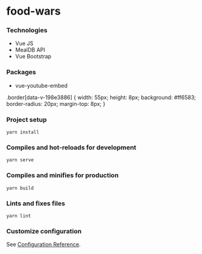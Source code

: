 # food-wars

### Technologies
* Vue JS
* MealDB API
* Vue Bootstrap

### Packages
* vue-youtube-embed

.border[data-v-198e3886] {
    width: 55px;
    height: 8px;
    background: #ff6583;
    border-radius: 20px;
    margin-top: 8px;
}



### Project setup
```
yarn install
```

### Compiles and hot-reloads for development
```
yarn serve
```

### Compiles and minifies for production
```
yarn build
```

### Lints and fixes files
```
yarn lint
```

### Customize configuration
See [Configuration Reference](https://cli.vuejs.org/config/).
